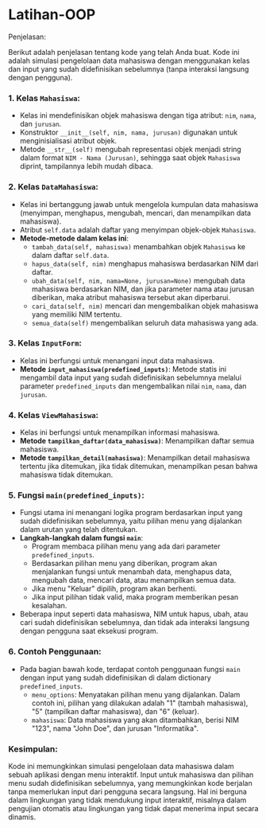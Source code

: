 # Latihan-OOP
Penjelasan:

Berikut adalah penjelasan tentang kode yang telah Anda buat. Kode ini adalah simulasi pengelolaan data mahasiswa dengan menggunakan kelas dan input yang sudah didefinisikan sebelumnya (tanpa interaksi langsung dengan pengguna).

### 1. **Kelas `Mahasiswa`**:
   - Kelas ini mendefinisikan objek mahasiswa dengan tiga atribut: `nim`, `nama`, dan `jurusan`.
   - Konstruktor `__init__(self, nim, nama, jurusan)` digunakan untuk menginisialisasi atribut objek.
   - Metode `__str__(self)` mengubah representasi objek menjadi string dalam format `NIM - Nama (Jurusan)`, sehingga saat objek `Mahasiswa` diprint, tampilannya lebih mudah dibaca.

### 2. **Kelas `DataMahasiswa`**:
   - Kelas ini bertanggung jawab untuk mengelola kumpulan data mahasiswa (menyimpan, menghapus, mengubah, mencari, dan menampilkan data mahasiswa).
   - Atribut `self.data` adalah daftar yang menyimpan objek-objek `Mahasiswa`.
   - **Metode-metode dalam kelas ini**:
     - `tambah_data(self, mahasiswa)` menambahkan objek `Mahasiswa` ke dalam daftar `self.data`.
     - `hapus_data(self, nim)` menghapus mahasiswa berdasarkan NIM dari daftar.
     - `ubah_data(self, nim, nama=None, jurusan=None)` mengubah data mahasiswa berdasarkan NIM, dan jika parameter nama atau jurusan diberikan, maka atribut mahasiswa tersebut akan diperbarui.
     - `cari_data(self, nim)` mencari dan mengembalikan objek mahasiswa yang memiliki NIM tertentu.
     - `semua_data(self)` mengembalikan seluruh data mahasiswa yang ada.

### 3. **Kelas `InputForm`**:
   - Kelas ini berfungsi untuk menangani input data mahasiswa. 
   - **Metode `input_mahasiswa(predefined_inputs)`**: Metode statis ini mengambil data input yang sudah didefinisikan sebelumnya melalui parameter `predefined_inputs` dan mengembalikan nilai `nim`, `nama`, dan `jurusan`.

### 4. **Kelas `ViewMahasiswa`**:
   - Kelas ini berfungsi untuk menampilkan informasi mahasiswa.
   - **Metode `tampilkan_daftar(data_mahasiswa)`**: Menampilkan daftar semua mahasiswa.
   - **Metode `tampilkan_detail(mahasiswa)`**: Menampilkan detail mahasiswa tertentu jika ditemukan, jika tidak ditemukan, menampilkan pesan bahwa mahasiswa tidak ditemukan.

### 5. **Fungsi `main(predefined_inputs)`**:
   - Fungsi utama ini menangani logika program berdasarkan input yang sudah didefinisikan sebelumnya, yaitu pilihan menu yang dijalankan dalam urutan yang telah ditentukan.
   - **Langkah-langkah dalam fungsi `main`**:
     - Program membaca pilihan menu yang ada dari parameter `predefined_inputs`.
     - Berdasarkan pilihan menu yang diberikan, program akan menjalankan fungsi untuk menambah data, menghapus data, mengubah data, mencari data, atau menampilkan semua data.
     - Jika menu "Keluar" dipilih, program akan berhenti.
     - Jika input pilihan tidak valid, maka program memberikan pesan kesalahan.
   - Beberapa input seperti data mahasiswa, NIM untuk hapus, ubah, atau cari sudah didefinisikan sebelumnya, dan tidak ada interaksi langsung dengan pengguna saat eksekusi program.

### 6. **Contoh Penggunaan**:
   - Pada bagian bawah kode, terdapat contoh penggunaan fungsi `main` dengan input yang sudah didefinisikan di dalam dictionary `predefined_inputs`.
     - `menu_options`: Menyatakan pilihan menu yang dijalankan. Dalam contoh ini, pilihan yang dilakukan adalah "1" (tambah mahasiswa), "5" (tampilkan daftar mahasiswa), dan "6" (keluar).
     - `mahasiswa`: Data mahasiswa yang akan ditambahkan, berisi NIM "123", nama "John Doe", dan jurusan "Informatika".

### Kesimpulan:
Kode ini memungkinkan simulasi pengelolaan data mahasiswa dalam sebuah aplikasi dengan menu interaktif. Input untuk mahasiswa dan pilihan menu sudah didefinisikan sebelumnya, yang memungkinkan kode berjalan tanpa memerlukan input dari pengguna secara langsung. Hal ini berguna dalam lingkungan yang tidak mendukung input interaktif, misalnya dalam pengujian otomatis atau lingkungan yang tidak dapat menerima input secara dinamis.
